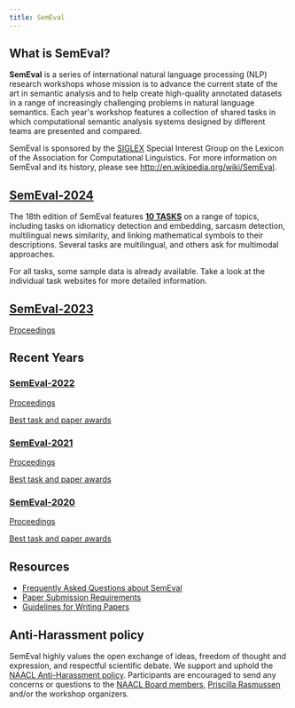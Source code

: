 ```yaml
---
title: SemEval
---
```


## What is SemEval?

__SemEval__ is a series of international natural language processing (NLP) research workshops whose mission is to advance the current state of the art in semantic analysis and to help create high-quality annotated datasets in a range of increasingly challenging problems in natural language semantics. 
Each year's workshop features a collection of shared tasks in which computational semantic analysis systems designed by different teams are presented and compared.

SemEval is sponsored by the [SIGLEX](http://alt.qcri.org/siglex/) Special Interest Group on the Lexicon of the Association for Computational Linguistics.
For more information on SemEval and its history, please see
<http://en.wikipedia.org/wiki/SemEval>.

<!--
## [SemEval-2025](https://semeval.github.io/SemEval2025/)
The [__call for task proposals__](https://semeval.github.io/SemEval2025/cft) is open!
-->

## [SemEval-2024](https://semeval.github.io/SemEval2024/)

The 18th edition of SemEval features [__10 TASKS__](https://semeval.github.io/SemEval2024/tasks.html) on a range of topics, including tasks on idiomaticy detection and embedding, sarcasm detection, multilingual news similarity, and linking mathematical symbols to their descriptions. Several tasks are multilingual, and others ask for multimodal approaches. 

For all tasks, some sample data is already available. Take a look at the individual task websites for more detailed information.

## [SemEval-2023](https://semeval.github.io/SemEval2023/)

[Proceedings](https://aclanthology.org/volumes/2023.semeval-1/)

## Recent Years

### [SemEval-2022](https://semeval.github.io/SemEval2022/)

[Proceedings](https://aclanthology.org/volumes/2022.semeval-1/)

[Best task and paper awards](https://semeval.github.io/SemEval2022/awards)

### [SemEval-2021](https://semeval.github.io/SemEval2021/)

[Proceedings](https://aclanthology.org/volumes/2021.semeval-1/)

[Best task and paper awards](https://semeval.github.io/SemEval2021/awards)

### [SemEval-2020](http://alt.qcri.org/semeval2020/)

[Proceedings](https://aclanthology.org/volumes/2020.semeval-1/)

[Best task and paper awards](https://semeval.github.io/semeval2020-awards.html)



## Resources

- [Frequently Asked Questions about SemEval](/faq.html)
- [Paper Submission Requirements](/paper-requirements.html)
- [Guidelines for Writing Papers](/system-paper-template.html)

## Anti-Harassment policy

SemEval highly values the open exchange of ideas, freedom of thought and expression, and respectful scientific debate. We support and uphold the [NAACL Anti-Harassment policy](http://naacl.org/policies/anti-harassment.html). Participants are encouraged to send any concerns or questions to the [NAACL Board members](http://naacl.org/officers/), [Priscilla Rasmussen](mailto:acl@aclweb.org) and/or the workshop organizers.
 
